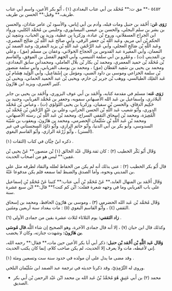 ٥٤٥٢ -** مق ت:** مُحَمَّد بن أبي عتاب البغدادي (١) ، أَبُو بكر الأعين، واسم أبي عتاب طريف،** وقيل:** الحسن بن طريف.

**رَوَى عَن:** أَحْمَد بن حنبل ومات قبله، وأدم بن أبي إياس، والأسود بْن عامر شاذان، والحسن بن بشر بن سلم البجلي، والحسن بن عيسى النيسابوري، وحلبس بن مُحَمَّد الكلبي، ورواد ابن الجراح العسقلاني، وروح بْن عبادة، وزكريا بن عطية، وزيد بن الحباب، وسَعِيد بْن الحكم بْن أبي مريم، وعَبد الله بْن جعفر الرقي، وأبي صالح عَبد اللَّهِ بْن صَالِح المصري، وعَبد اللَّهِ بْن صَالِحٍ العجلي، وأبي عَبد الرَّحْمَنِ عَبد اللَّهِ بْن يزيد المقرئ، وعبد الصمد بْن النعمان، وأبي المغيرة عبد القدوس بن الحجاج الخولاني، وعفان بن مسلم (مق) ، وعلي بن المديني (ت) ، وعَمْرو بن أبي سلمة التنيسي، وأبي الجهم الفضل بن الموفق، والقاسم بْن مُحَمَّد بْن حميد المعمري، ومحمد بْن بكار بْن بلال العاملي، ومحمدابن سابق البغدادي، ومحمد بن يحيى بن سَعِيد القطان (مق) ، ومحمد بن يوسف الفريابي، وأبي سلمة منصور بْن سلمة الخزاعي وموسى بن داود الضبي، ومؤمل بن إِسْمَاعِيل، وأبي الْوَلِيد هِشَام بْن عَبد المَلِك الطيالسي، ووهب بْن جرير بْن حازم، ويحيى بْن عبد الحميد الحماني، ويحيى بْن كثير العنبري، ويزيد ابن هَارُونَ.

**رَوَى عَنه:** مسلم في مقدمة كتابه، وأَحْمَد بن أَبي عوف البزوري، وأَحْمَد بن يحيى بن جابر البلاذري، وإسماعيل بن عَبد الله الأصبهاني سمويه، وجعفر بن مُحَمَّد الفريابي، وجنيد بن حَكِيم الدقاق، والحسن بْن سفيان، وزكريا بن يحيى اللؤلؤي (ت) ، وعباس بْن مُحَمَّد الدوري، وأَبُو شعيب عَبد اللَّهِ بْن الحسن الحراني، وعلي بن عَبْدِ الرَّحْمَنِ بْن مُحَمَّد بْن الْمُغِيرَة، ومحمد بْن إسحاق الثقفي السراج، ومحمد بْن عَبد اللَّهِ بْن رسته الأصبهاني، ومحمد بْن عَبد اللَّهِ بْن سُلَيْمان الحضرمي، ومحمد بن هَارُونَ، ويعقوب بن شَيْبَة السدوسي، وأبو بكر بن أَبي الدنيا، وأَبُو حاتم الرازي، وأَبُو دَاوُدَ السجستاني في غير (السنن) ، وأَبُو زُرْعَة الرازي، وأَبُو القاسم البغوي.

ذكره ابنُ حِبَّان في كتاب (الثقات (١) .

وَقَال أَبُو بَكْر الخطيب (٢) : كان ثقة.وَقَال عَبْد الخالق (١) بْن منصور،** عَنْ يحيى بْن مَعِين:** ليس هو من أصحاب الحديث.

قال أَبُو بكر الخطيب (٢) : عنى بذلك أنه لم يكن من الحفاظ لعلله والنقاد لطرقه مثل علي بن المديني ونحوه، وأما الصدق والضبط لما سمعه فلم يكن مدفوعا عَنْهُ.

وَقَال أَحْمَد بن المنهال العابد،** عَنْ مُحَمَّدِ بْنِ أَبي عتاب:** كتبنا عَنْ مُحَمَّدِ بْنِ إسماعيل على باب الفريابي وما في وجهه شعرة فقلت: ابْن كم كنت؟** قال:** ابْن سبع عشرة سنة.

وَقَال مُحَمَّد بْن عَبد الله الحضرمي (٣) ، وموسى بن هَارُونَ الحافظ، ومحمد بن إسحاق الثقفي (٤) ، وأَبُو القاسم البغوي (٥) : مات ببغداد سنة أربعين ومئتين.

**زاد الثقفي:** يوم الثلاثاء لثلاث عشرة بقين من جمادى الأولى (٦) .

وكذلك قال ابن حبان (٧) ، إلا أنه قال جمادى الآخرة، وهو الصحيح إن شاء اللَّه.**قال مُوسَى بن هَارُونَ:** وشهدت جنازته، وكان لا يخضب.

**وَقَال عَبد اللَّهِ بْن أَحْمَد بْن حنبل:** ذكر أبي أبا بكر الأعين حين مات،** فقال:** رحمه الله، إني لأغبطه، مات ولا يعرف إلا الحديث، لم يكن صاحب كلام، إنما كان يكتب الحديث.

وقد مضى ما يدل على أن مولده في حدود سنة ست وتسعين ومئة (١) .

وروى له التِّرْمِذِيّ، وقد ذكرنا حديثه في ترجمة عبد الصمد ابن سُلَيْمان البلخي.

- محمد (٢) بن أَبي عَتِيقٍ هُوَ مُحَمَّدُ بْنُ عَبد الله بن محمد ابْن عَبْد الرحمن بْن أَبي بكر الصديق.